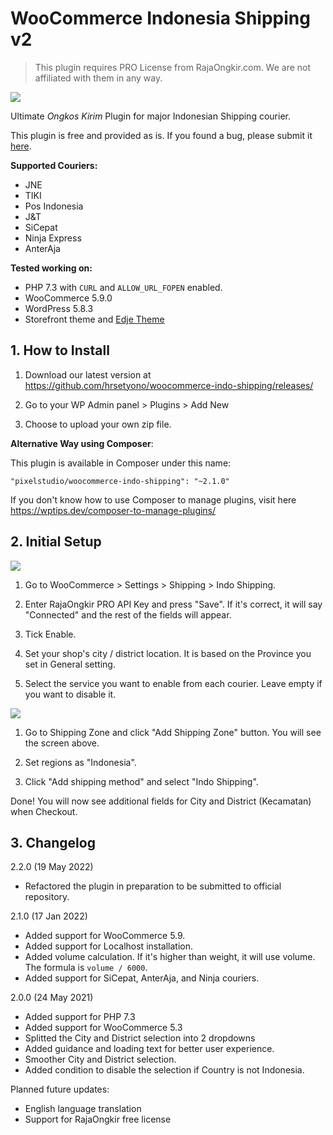 # WooCommerce Indonesia Shipping v2

> This plugin requires PRO License from RajaOngkir.com. We are not affiliated with them in any way.

![](https://raw.github.com/hrsetyono/cdn/master/woocommerce-indo-shipping/ongkir-banner.jpg)

Ultimate *Ongkos Kirim* Plugin for major Indonesian Shipping courier.

This plugin is free and provided as is. If you found a bug, please submit it [here](https://github.com/hrsetyono/woocommerce-indo-shipping/issues).

**Supported Couriers:**

- JNE
- TIKI
- Pos Indonesia
- J&T
- SiCepat
- Ninja Express
- AnterAja

**Tested working on:**

- PHP 7.3 with `CURL` and `ALLOW_URL_FOPEN` enabled.
- WooCommerce 5.9.0
- WordPress 5.8.3
- Storefront theme and [Edje Theme](https://github.com/hrsetyono/edje-wp-theme)

## 1. How to Install

1. Download our latest version at https://github.com/hrsetyono/woocommerce-indo-shipping/releases/

1. Go to your WP Admin panel > Plugins > Add New

1. Choose to upload your own zip file.

**Alternative Way using Composer**:

This plugin is available in Composer under this name:

    "pixelstudio/woocommerce-indo-shipping": "~2.1.0"

If you don't know how to use Composer to manage plugins, visit here https://wptips.dev/composer-to-manage-plugins/

## 2. Initial Setup

![](https://raw.github.com/hrsetyono/cdn/master/woocommerce-indo-shipping/ongkir-setup.jpg)

1. Go to WooCommerce > Settings > Shipping > Indo Shipping.

1. Enter RajaOngkir PRO API Key and press "Save". If it's correct, it will say "Connected" and the rest of the fields will appear.

1. Tick Enable.

1. Set your shop's city / district location. It is based on the Province you set in General setting.

1. Select the service you want to enable from each courier. Leave empty if you want to disable it.

![](https://raw.github.com/hrsetyono/cdn/master/woocommerce-indo-shipping/ongkir-zone.jpg)

1. Go to Shipping Zone and click "Add Shipping Zone" button. You will see the screen above.

1. Set regions as "Indonesia".

1. Click "Add shipping method" and select "Indo Shipping".

Done! You will now see additional fields for City and District (Kecamatan) when Checkout.

## 3. Changelog

2.2.0 (19 May 2022)

- Refactored the plugin in preparation to be submitted to official repository.

2.1.0 (17 Jan 2022)

- Added support for WooCommerce 5.9.
- Added support for Localhost installation.
- Added volume calculation. If it's higher than weight, it will use volume. The formula is `volume / 6000`.
- Added support for SiCepat, AnterAja, and Ninja couriers.

2.0.0 (24 May 2021)

- Added support for PHP 7.3
- Added support for WooCommerce 5.3
- Splitted the City and District selection into 2 dropdowns
- Added guidance and loading text for better user experience.
- Smoother City and District selection.
- Added condition to disable the selection if Country is not Indonesia.

Planned future updates:

- English language translation
- Support for RajaOngkir free license